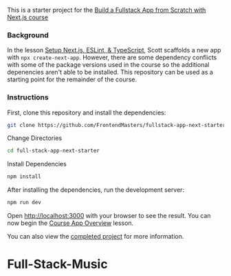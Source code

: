 This is a starter project for the [Build a Fullstack App from Scratch with Next.js course](https://frontendmasters.com/courses/fullstack-app-next/)

### Background

In the lesson [Setup Next.js, ESLint, & TypeScript](https://frontendmasters.com/courses/fullstack-app-next/setup-next-js-eslint-typescript/), Scott scaffolds a new app with `npx create-next-app`. However, there are some dependency conflicts with some of the package versions used in the course so the additional depenencies aren't able to be installed. This repository can be used as a starting point for the remainder of the course.

### Instructions

First, clone this repository and install the dependencies:

```bash
git clone https://github.com/FrontendMasters/fullstack-app-next-starter.git
```

Change Directories

```bash
cd full-stack-app-next-starter
```

Install Dependencies

```bash
npm install
```

After installing the dependencies, run the development server:

```bash
npm run dev
```

Open [http://localhost:3000](http://localhost:3000) with your browser to see the result. You can now begin the [Course App Overview](https://frontendmasters.com/courses/fullstack-app-next/course-app-overview/) lesson.

You can also view the [completed project](https://github.com/Hendrixer/fullstack-music) for more information.
# Full-Stack-Music
